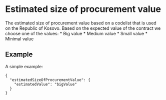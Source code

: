 # Estimated size of procurement value

The estimated size of procurement value based on a codelist that is used on the Republic of Kosovo. Based on the expected value of the contract we choose one of the values:
    * Big value
    * Medium value
    * Small value
    * Minimal value

## Example
A simple example:
```
{
  "estimatedSizeOfProcurementValue": {
    "estimatedValue": "bigValue"
  }
}

```